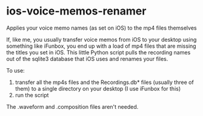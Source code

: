 # ios-voice-memos-renamer
Applies your voice memo names (as set on iOS) to the mp4 files themselves

If, like me, you usually transfer voice memos from iOS to your desktop using something like iFunbox, you 
end up with a load of mp4 files that are missing the titles you set in iOS. This little Python script pulls the recording names out of the sqlite3 database that iOS uses and renames your files.

To use:

1) transfer all the mp4s files and the Recordings.db* files (usually three of them) to a single directory on your desktop (I use iFunbox for this)
2) run the script 

The .waveform and .composition files aren't needed.
